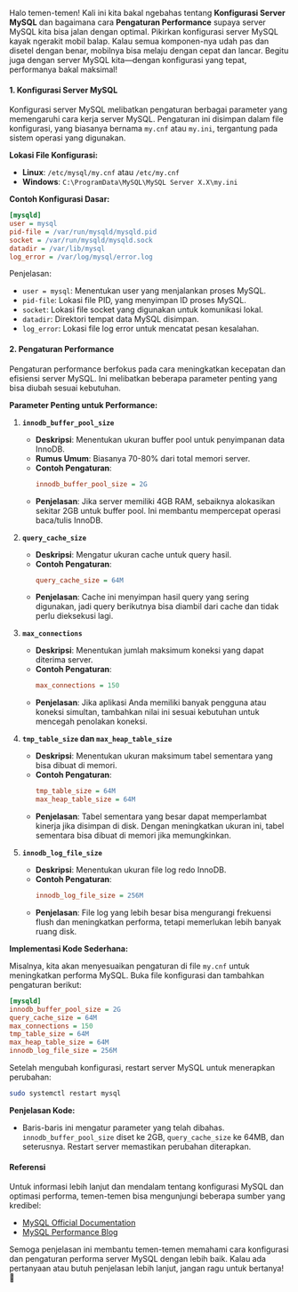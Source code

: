Halo temen-temen! Kali ini kita bakal ngebahas tentang **Konfigurasi Server MySQL** dan bagaimana cara **Pengaturan Performance** supaya server MySQL kita bisa jalan dengan optimal. Pikirkan konfigurasi server MySQL kayak ngerakit mobil balap. Kalau semua komponen-nya udah pas dan disetel dengan benar, mobilnya bisa melaju dengan cepat dan lancar. Begitu juga dengan server MySQL kita—dengan konfigurasi yang tepat, performanya bakal maksimal!

#### **1. Konfigurasi Server MySQL**

Konfigurasi server MySQL melibatkan pengaturan berbagai parameter yang memengaruhi cara kerja server MySQL. Pengaturan ini disimpan dalam file konfigurasi, yang biasanya bernama `my.cnf` atau `my.ini`, tergantung pada sistem operasi yang digunakan.

**Lokasi File Konfigurasi:**
- **Linux**: `/etc/mysql/my.cnf` atau `/etc/my.cnf`
- **Windows**: `C:\ProgramData\MySQL\MySQL Server X.X\my.ini`

**Contoh Konfigurasi Dasar:**

```ini
[mysqld]
user = mysql
pid-file = /var/run/mysqld/mysqld.pid
socket = /var/run/mysqld/mysqld.sock
datadir = /var/lib/mysql
log_error = /var/log/mysql/error.log
```

Penjelasan:
- `user = mysql`: Menentukan user yang menjalankan proses MySQL.
- `pid-file`: Lokasi file PID, yang menyimpan ID proses MySQL.
- `socket`: Lokasi file socket yang digunakan untuk komunikasi lokal.
- `datadir`: Direktori tempat data MySQL disimpan.
- `log_error`: Lokasi file log error untuk mencatat pesan kesalahan.

#### **2. Pengaturan Performance**

Pengaturan performance berfokus pada cara meningkatkan kecepatan dan efisiensi server MySQL. Ini melibatkan beberapa parameter penting yang bisa diubah sesuai kebutuhan.

**Parameter Penting untuk Performance:**

1. **`innodb_buffer_pool_size`**
   - **Deskripsi**: Menentukan ukuran buffer pool untuk penyimpanan data InnoDB.
   - **Rumus Umum**: Biasanya 70-80% dari total memori server.
   - **Contoh Pengaturan**:
     ```ini
     innodb_buffer_pool_size = 2G
     ```
   - **Penjelasan**: Jika server memiliki 4GB RAM, sebaiknya alokasikan sekitar 2GB untuk buffer pool. Ini membantu mempercepat operasi baca/tulis InnoDB.

2. **`query_cache_size`**
   - **Deskripsi**: Mengatur ukuran cache untuk query hasil.
   - **Contoh Pengaturan**:
     ```ini
     query_cache_size = 64M
     ```
   - **Penjelasan**: Cache ini menyimpan hasil query yang sering digunakan, jadi query berikutnya bisa diambil dari cache dan tidak perlu dieksekusi lagi.

3. **`max_connections`**
   - **Deskripsi**: Menentukan jumlah maksimum koneksi yang dapat diterima server.
   - **Contoh Pengaturan**:
     ```ini
     max_connections = 150
     ```
   - **Penjelasan**: Jika aplikasi Anda memiliki banyak pengguna atau koneksi simultan, tambahkan nilai ini sesuai kebutuhan untuk mencegah penolakan koneksi.

4. **`tmp_table_size` dan `max_heap_table_size`**
   - **Deskripsi**: Menentukan ukuran maksimum tabel sementara yang bisa dibuat di memori.
   - **Contoh Pengaturan**:
     ```ini
     tmp_table_size = 64M
     max_heap_table_size = 64M
     ```
   - **Penjelasan**: Tabel sementara yang besar dapat memperlambat kinerja jika disimpan di disk. Dengan meningkatkan ukuran ini, tabel sementara bisa dibuat di memori jika memungkinkan.

5. **`innodb_log_file_size`**
   - **Deskripsi**: Menentukan ukuran file log redo InnoDB.
   - **Contoh Pengaturan**:
     ```ini
     innodb_log_file_size = 256M
     ```
   - **Penjelasan**: File log yang lebih besar bisa mengurangi frekuensi flush dan meningkatkan performa, tetapi memerlukan lebih banyak ruang disk.

**Implementasi Kode Sederhana:**

Misalnya, kita akan menyesuaikan pengaturan di file `my.cnf` untuk meningkatkan performa MySQL. Buka file konfigurasi dan tambahkan pengaturan berikut:

```ini
[mysqld]
innodb_buffer_pool_size = 2G
query_cache_size = 64M
max_connections = 150
tmp_table_size = 64M
max_heap_table_size = 64M
innodb_log_file_size = 256M
```

Setelah mengubah konfigurasi, restart server MySQL untuk menerapkan perubahan:

```bash
sudo systemctl restart mysql
```

**Penjelasan Kode:**
- Baris-baris ini mengatur parameter yang telah dibahas. `innodb_buffer_pool_size` diset ke 2GB, `query_cache_size` ke 64MB, dan seterusnya. Restart server memastikan perubahan diterapkan.

#### **Referensi**

Untuk informasi lebih lanjut dan mendalam tentang konfigurasi MySQL dan optimasi performa, temen-temen bisa mengunjungi beberapa sumber yang kredibel:

- [MySQL Official Documentation](https://dev.mysql.com/doc/refman/8.0/en/server-configuration-options.html)
- [MySQL Performance Blog](https://www.percona.com/blog/)

Semoga penjelasan ini membantu temen-temen memahami cara konfigurasi dan pengaturan performa server MySQL dengan lebih baik. Kalau ada pertanyaan atau butuh penjelasan lebih lanjut, jangan ragu untuk bertanya! 🚀
